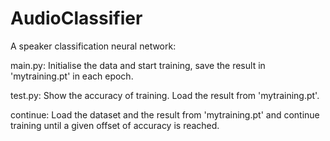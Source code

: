 # AudioClassifier
A speaker classification neural network:

main.py:
      Initialise the data and start training, save the result in 'mytraining.pt' in each epoch.

test.py:
      Show the accuracy of training. Load the result from 'mytraining.pt'.

continue:
      Load the dataset and the result from 'mytraining.pt' and continue training until a given offset of accuracy is reached.
